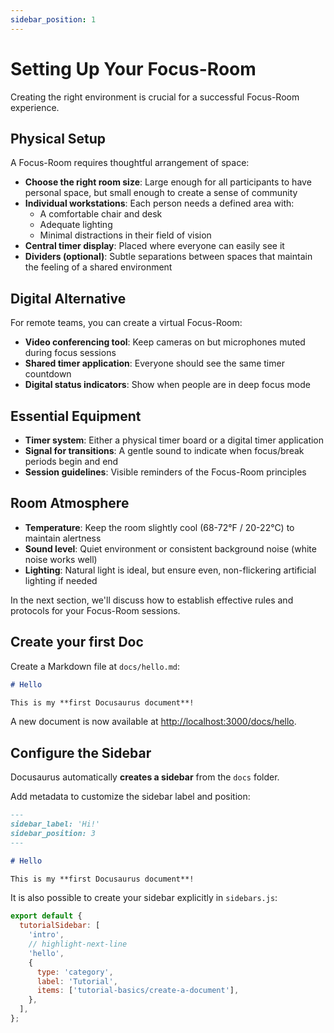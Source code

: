 ```yaml
---
sidebar_position: 1
---
```


# Setting Up Your Focus-Room

Creating the right environment is crucial for a successful Focus-Room experience.

## Physical Setup

A Focus-Room requires thoughtful arrangement of space:

- **Choose the right room size**: Large enough for all participants to have personal space, but small enough to create a sense of community
- **Individual workstations**: Each person needs a defined area with:
  - A comfortable chair and desk
  - Adequate lighting
  - Minimal distractions in their field of vision
- **Central timer display**: Placed where everyone can easily see it
- **Dividers (optional)**: Subtle separations between spaces that maintain the feeling of a shared environment

## Digital Alternative

For remote teams, you can create a virtual Focus-Room:

- **Video conferencing tool**: Keep cameras on but microphones muted during focus sessions
- **Shared timer application**: Everyone should see the same timer countdown
- **Digital status indicators**: Show when people are in deep focus mode

## Essential Equipment

- **Timer system**: Either a physical timer board or a digital timer application
- **Signal for transitions**: A gentle sound to indicate when focus/break periods begin and end
- **Session guidelines**: Visible reminders of the Focus-Room principles

## Room Atmosphere

- **Temperature**: Keep the room slightly cool (68-72°F / 20-22°C) to maintain alertness
- **Sound level**: Quiet environment or consistent background noise (white noise works well)
- **Lighting**: Natural light is ideal, but ensure even, non-flickering artificial lighting if needed

In the next section, we'll discuss how to establish effective rules and protocols for your Focus-Room sessions.

## Create your first Doc

Create a Markdown file at `docs/hello.md`:

```md title="docs/hello.md"
# Hello

This is my **first Docusaurus document**!
```

A new document is now available at [http://localhost:3000/docs/hello](http://localhost:3000/docs/hello).

## Configure the Sidebar

Docusaurus automatically **creates a sidebar** from the `docs` folder.

Add metadata to customize the sidebar label and position:

```md title="docs/hello.md" {1-4}
---
sidebar_label: 'Hi!'
sidebar_position: 3
---

# Hello

This is my **first Docusaurus document**!
```

It is also possible to create your sidebar explicitly in `sidebars.js`:

```js title="sidebars.js"
export default {
  tutorialSidebar: [
    'intro',
    // highlight-next-line
    'hello',
    {
      type: 'category',
      label: 'Tutorial',
      items: ['tutorial-basics/create-a-document'],
    },
  ],
};
```
